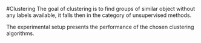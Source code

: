 #Clustering
The goal of clustering is to find groups of similar object without any labels available, it falls then in
the category of unsupervised methods.

The experimental setup presents the performance of the chosen clustering algorithms.
